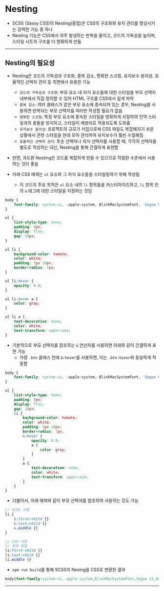 # Nesting

* SCSS (Sassy CSS)의 Nesting(중첩)은 CSS의 구조화와 유지 관리를 향상시키는 강력한 기능 중 하나
* Nesting 기능은 CSS에서 자주 발생하는 반복을 줄이고, 코드의 가독성을 높이며, 스타일 시트의 구조를 더 명확하게 만듦

***

## Nesting의 필요성

* Nesting은 코드의 가독성과 구조화, 중복 감소, 명확한 스코핑, 유지보수 용이성, 효율적인 선택자 관리 등 측면에서 유용한 기능
  * `코드의 가독성과 구조화`: 부모 요소 내 자식 요소들에 대한 스타일을 부모 선택자 내부에서 직접 정의할 수 있어 HTML 구조를 CSS에서 쉽게 파악
  * `중복 감소`: 여러 클래스가 같은 부모 요소에 종속되어 있는 경우, Nesting을 사용하면 반복되는 부모 선택자를 여러번 작성할 필요가 없음
  * `명확한 스코핑`: 특정 부모 요소에 종속된 스타일을 명확하게 지정하여 전역 스타일과의 충돌을 방지하고, 스타일이 예쌍되로 적용되도록 도와줌
  * `유지보수 용이성`: 프로젝트의 규모가 커짐으로써 CSS 파일도 복잡해지기 쉬운 상황에서 관련 스타일을 한데 모아 관리하여 유지보수가 훨씬 수월해짐
  * `효율적인 선택자 관리`: 후손 선택자나 자식 선택자를 사용할 때, 각각의 선택자를 별도로 작성하는 대신, Nesting을 통해 간결하게 표현함

* 반면, 과도환 Nesting은 코드를 복잡하게 만들 수 있으므로 적절한 수준에서 사용하는 것이 좋음

* 아래 CSS 예제는  `ul` 요소와 그 자식 요소들을 스타일링하기 위해 작성됨
    * 이 코드의 주요 목적은 `ul` 요소 내의 `li` 항목들을 커스터마이즈하고, `li` 항목 안의 `a` 태그에 대한 스타일을 지정하는 것임

```SCSS
body {
    font-family: system-ui, -apple-system, BlinkMacSystemFont, 'Segoe UI', Roboto, Oxygen, Ubuntu, Cantarell, 'Open Sans', 'Helvetica Neue', sans-serif;
}

ul {
    list-style-type: none;
    padding: 0px;
    display: flex;
    gap: 10px;
}

ul li {
    background-color: tomato;
    color: white;
    padding: 5px 10px;
    border-radius: 7px;
}

ul li:hover {
    opacity: 0.8;
}

ul li:hover a {
    color: gray;
}

ul li a {
    text-decoration: none;
    color: white;
    text-transform: uppercase;
}
```

* 기본적으로 부모 선택자를 참조하는 `&` 연산자를 사용하면 아래와 같이 간결하게 표현 가능
    * 가령 `.btn` 클래스 안에 `&:hover`를 사용하면, 이는 `.btn:hover`와 동일하게 작동함

```SCSS
body {
    font-family: system-ui, -apple-system, BlinkMacSystemFont, 'Segoe UI', Roboto, Oxygen, Ubuntu, Cantarell, 'Open Sans', 'Helvetica Neue', sans-serif;
}

ul {
    list-style-type: none;
    padding: 0px;
    display: flex;
    gap: 10px;
    li {
        background-color: tomato;
        color: white;
        padding: 5px 10px;
        border-radius: 7px;
        &:hover {
            opacity: 0.8;
            a {
                color: gray;
            }
        }
        a {
            text-decoration: none;
            color: white;
            text-transform: uppercase;
        }
    }
}
```

* 더불어서, 아래 예제와 같이 부모 선택자를 참조하여 사용하는 것도 가능

```SCSS
// SCSS 사용
li {
    &:first-child {}
    &:last-child {}
    &.middle {}
}

// CSS 사용
// 위와 동일
li:first-child {}
li:last-child {}
li.middle {}
```

* `npm run build`를 통해 SCSS의 Nesing을 CSS로 변환한 결과

```CSS
body{font-family:system-ui,-apple-system,BlinkMacSystemFont,Segoe UI,Roboto,Oxygen,Ubuntu,Cantarell,Open Sans,Helvetica Neue,sans-serif}ul{list-style-type:none;padding:0;display:flex;gap:10px}ul li{background-color:tomato;color:#fff;padding:5px 10px;border-radius:7px}ul li:hover{opacity:.8}ul li:hover a{color:gray}ul li a{text-decoration:none;color:#fff;text-transform:uppercase}
```

***
